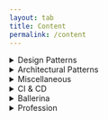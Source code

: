 ```yaml
---
layout: tab
title: Content
permalink: /content
---
```


<details>
  <summary>Design Patterns</summary>
  <ol>
  <li><a href="/engineering/2020/04/22/design-patterns-intro">Introduction</a></li>

  <li><a href="/engineering/2020/04/27/singleton-pattern">Singleton Pattern</a></li>

  </ol>
</details>

<details>
  <summary>Architectural Patterns</summary>
  
</details>

<details>
  <summary>Miscellaneous</summary>
  <ol>
  <li><a href="/engineering/2020/11/12/diagnosing-memory-leaks">
  Identification of Memory Leaks</a></li>
  <li><a href="/engineering/2020/10/25/oauth2-jwt-hybrid-architecture">
  OAuth2 + JWT Hybrid Architecture</a></li>
  <li><a href="/engineering/2020/06/24/compiler-scratch">
  Compilers from scratch</a></li>
  <li><a href="/engineering/2020/10/17/apache-poi">
  Lets play with Apache POI</a></li>
  <li><a href="/engineering/2020/10/18/get-into-mqtt-in-2-minutes">
  Get into MQTT in 3 minutes (Python+Docker)</a></li>
  </ol>
</details>

<details>
  <summary>CI & CD</summary>
  <ol>
  <li><a href="/engineering/2020/06/18/jenkins-beginner">
  Jenkins Beginner Guide</a></li>
  <li><a href="/engineering/2020/10/19/docker-zero-to-hero">
  Docker Beginner Guide</a></li>
  <li><a href="/engineering/2020/10/20/docker-image-to-dockerhub-from-bitbucket">
  Deploying docker images from Bitbucket to Docker Hub</a></li>
  <li><a href="/engineering/2020/10/21/docker-image-for-go-app">
  Building Docker image for GO application</a></li>
  <li><a href="/engineering/2021/02/18/docker-jenkins-ansible-automation">
  Docker container deployment with Jenkins and Ansible</a></li>
  </ol>
</details>

<details>
  <summary>Ballerina</summary>

  <ol>
  <li><a href="/engineering/2020/05/15/ballerina-medium-connector">Ballerina connector for Medium</a></li>
  </ol>

</details>

<details>
  <summary>Profession</summary>

  <ol>
  <li><a href="/mind/2020/04/18/mind-engineering-part-1">Mind Engineering for Professionals | Part 1</a></li>
  <li><a href="/profession/2021/03/02/mit-1-anniversary">What I learnt in my 1st year as a Software Engineer!</a></li>
  </ol>

</details>
